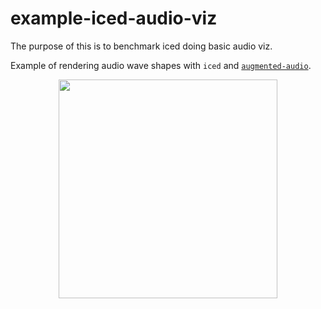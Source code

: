 # example-iced-audio-viz
The purpose of this is to benchmark iced doing basic audio viz.

Example of rendering audio wave shapes with `iced` and
[`augmented-audio`](https://github.com/yamadapc/augmented-audio).

<p align="center"><img height="350" src="https://github.com/augmented-audio/example-iced-audio-viz/screenshot.png" /></p>
